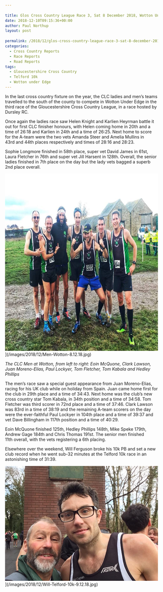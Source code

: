 ```yaml
---

title: Glos Cross Country League Race 3, Sat 8 December 2018, Wotton Under Edge
date: 2018-12-10T09:15:36+00:00
author: Paul Northup
layout: post

permalink: /2018/12/glos-cross-country-league-race-3-sat-8-december-2018-wotton-under-edge/
categories:
  - Cross Country Reports
  - Race Reports
  - Road Reports
tags:
  - Gloucestershire Cross Country
  - Telford 10k
  - Wotton under Edge
---
```

In the last cross country fixture on the year, the CLC ladies and men’s teams travelled to the south of the county to compete in Wotton Under Edge in the third race of the Gloucestershire Cross Country League, in a race hosted by Dursley RC.

Once again the ladies race saw Helen Knight and Karlien Heyrman battle it out for first CLC finisher honours, with Helen coming home in 20th and a time of 26:18 and Karlien in 24th and a time of 26:25. Next home to score for the A-team were the two vets Amanda Steer and Amelia Mullins in 43rd and 44th places respectively and times of 28:16 and 28:23.

Sophie Longmore finished in 58th place, super vet David James in 61st, Laura Fletcher in 76th and super vet Jill Harsent in 128th. Overall, the senior ladies finished in 7th place on the day but the lady vets bagged a superb 2nd place overall.

<img src="/images/2018/12/Men-Wotton-8.12.18.jpg" alt="Men-Wotton-8.12.18" width="800" height="583" />](/images/2018/12/Men-Wotton-8.12.18.jpg)

<p>
  <em>The CLC Men at Wotton, from left to right: Eoin McQuone, Clark Lawson, Juan Moreno-Elias, Paul Lockyer, Tom Fletcher, Tom Kabala and Hedley Phillips</em>
</p>

The men’s race saw a special guest appearance from Juan Moreno-Elias, racing for his UK club while on holiday from Spain. Juan came home first for the club in 29th place and a time of 34:43. Next home was the club’s new cross country star Tom Kabala, in 34th position and a time of 34:58. Tom Fletcher was third scorer in 72nd place and a time of 37:46. Clark Lawson was 83rd in a time of 38:19 and the remaining A-team scorers on the day were the ever-faithful Paul Lockyer in 104th place and a time of 39:37 and vet Dave Billingham in 117th position and a time of 40:29.

Eoin McQuone finished 125th, Hedley Phillips 148th, Mike Speke 179th, Andrew Gage 184th and Chris Thomas 191st. The senior men finished 11th overall, with the vets registering a 6th placing.

Elsewhere over the weekend, Will Ferguson broke his 10k PB and set a new club record when he went sub-32 minutes at the Telford 10k race in an astonishing time of 31:39.

<img src="/images/2018/12/Will-Telford-10k-9.12.18.jpg" alt="Will-Telford-10k-9.12.18"/>](/images/2018/12/Will-Telford-10k-9.12.18.jpg)
